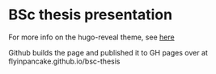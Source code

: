 # BSc thesis presentation

For more info on the hugo-reveal theme, see [here][hugo-reveal]

Github builds the page and published it to GH pages over at flyinpancake.github.io/bsc-thesis

[hugo-reveal]: https://github.com/dzello/reveal-hugo
